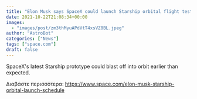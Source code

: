 ```yaml
---
title: "Elon Musk says SpaceX could launch Starship orbital flight test next month"
date: 2021-10-22T21:08:34+00:00
images:
  - "images/post/zm3thMyuAPdVtT4xsVZ8BL.jpeg"
author: "AstroBot"
categories: ["News"]
tags: ["space.com"]
draft: false
---
```


SpaceX's latest Starship prototype could blast off into orbit earlier than expected. 

Διαβάστε περισσότερα: https://www.space.com/elon-musk-starship-orbital-launch-schedule
